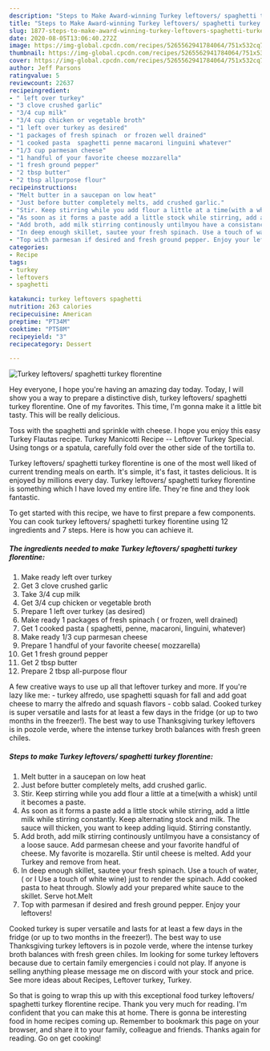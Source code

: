 ```yaml
---
description: "Steps to Make Award-winning Turkey leftovers/ spaghetti turkey florentine"
title: "Steps to Make Award-winning Turkey leftovers/ spaghetti turkey florentine"
slug: 1877-steps-to-make-award-winning-turkey-leftovers-spaghetti-turkey-florentine
date: 2020-08-05T13:06:40.272Z
image: https://img-global.cpcdn.com/recipes/5265562941784064/751x532cq70/turkey-leftovers-spaghetti-turkey-florentine-recipe-main-photo.jpg
thumbnail: https://img-global.cpcdn.com/recipes/5265562941784064/751x532cq70/turkey-leftovers-spaghetti-turkey-florentine-recipe-main-photo.jpg
cover: https://img-global.cpcdn.com/recipes/5265562941784064/751x532cq70/turkey-leftovers-spaghetti-turkey-florentine-recipe-main-photo.jpg
author: Jeff Parsons
ratingvalue: 5
reviewcount: 22637
recipeingredient:
- " left over turkey"
- "3 clove crushed garlic"
- "3/4 cup milk"
- "3/4 cup chicken or vegetable broth"
- "1 left over turkey as desired"
- "1 packages of fresh spinach  or frozen well drained"
- "1 cooked pasta  spaghetti penne macaroni linguini whatever"
- "1/3 cup parmesan cheese"
- "1 handful of your favorite cheese mozzarella"
- "1 fresh ground pepper"
- "2 tbsp butter"
- "2 tbsp allpurpose flour"
recipeinstructions:
- "Melt butter in a saucepan on low heat"
- "Just before butter completely melts, add crushed garlic."
- "Stir. Keep stirring while you add flour a little at a time(with a whisk) until it becomes a paste."
- "As soon as it forms a paste add a little stock while stirring, add a little milk while stirring constantly.  Keep alternating stock and milk. The sauce will thicken, you want to keep adding liquid. Stirring constantly."
- "Add broth, add milk stirring continously untilmyou have a consistancy of a loose sauce. Add parmesan cheese and your favorite handful of cheese. My favorite is mozarella. Stir until cheese is melted. Add your Turkey and remove from heat."
- "In deep enough skillet, sautee your fresh spinach. Use a touch of water, ( or I  Use a touch of white wine) just to render the spinach. Add cooked pasta to heat through. Slowly add your prepared white sauce to the skillet. Serve hot.Melt"
- "Top with parmesan if desired and fresh ground pepper. Enjoy your leftovers!"
categories:
- Recipe
tags:
- turkey
- leftovers
- spaghetti

katakunci: turkey leftovers spaghetti 
nutrition: 263 calories
recipecuisine: American
preptime: "PT34M"
cooktime: "PT58M"
recipeyield: "3"
recipecategory: Dessert

---
```



![Turkey leftovers/ spaghetti turkey florentine](https://img-global.cpcdn.com/recipes/5265562941784064/751x532cq70/turkey-leftovers-spaghetti-turkey-florentine-recipe-main-photo.jpg)

Hey everyone, I hope you're having an amazing day today. Today, I will show you a way to prepare a distinctive dish, turkey leftovers/ spaghetti turkey florentine. One of my favorites. This time, I'm gonna make it a little bit tasty. This will be really delicious.

Toss with the spaghetti and sprinkle with cheese. I hope you enjoy this easy Turkey Flautas recipe. Turkey Manicotti Recipe -- Leftover Turkey Special. Using tongs or a spatula, carefully fold over the other side of the tortilla to.

Turkey leftovers/ spaghetti turkey florentine is one of the most well liked of current trending meals on earth. It's simple, it's fast, it tastes delicious. It is enjoyed by millions every day. Turkey leftovers/ spaghetti turkey florentine is something which I have loved my entire life. They're fine and they look fantastic.


To get started with this recipe, we have to first prepare a few components. You can cook turkey leftovers/ spaghetti turkey florentine using 12 ingredients and 7 steps. Here is how you can achieve it.

<!--inarticleads1-->

##### The ingredients needed to make Turkey leftovers/ spaghetti turkey florentine:

1. Make ready  left over turkey
1. Get 3 clove crushed garlic
1. Take 3/4 cup milk
1. Get 3/4 cup chicken or vegetable broth
1. Prepare 1 left over turkey (as desired)
1. Make ready 1 packages of fresh spinach ( or frozen, well drained)
1. Get 1 cooked pasta ( spaghetti, penne, macaroni, linguini, whatever)
1. Make ready 1/3 cup parmesan cheese
1. Prepare 1 handful of your favorite cheese( mozzarella)
1. Get 1 fresh ground pepper
1. Get 2 tbsp butter
1. Prepare 2 tbsp all-purpose flour


A few creative ways to use up all that leftover turkey and more. If you&#39;re lazy like me: - turkey alfredo, use spaghetti squash for fall and add goat cheese to marry the alfredo and squash flavors - cobb salad. Cooked turkey is super versatile and lasts for at least a few days in the fridge (or up to two months in the freezer!). The best way to use Thanksgiving turkey leftovers is in pozole verde, where the intense turkey broth balances with fresh green chiles. 

<!--inarticleads2-->

##### Steps to make Turkey leftovers/ spaghetti turkey florentine:

1. Melt butter in a saucepan on low heat
1. Just before butter completely melts, add crushed garlic.
1. Stir. Keep stirring while you add flour a little at a time(with a whisk) until it becomes a paste.
1. As soon as it forms a paste add a little stock while stirring, add a little milk while stirring constantly.  Keep alternating stock and milk. The sauce will thicken, you want to keep adding liquid. Stirring constantly.
1. Add broth, add milk stirring continously untilmyou have a consistancy of a loose sauce. Add parmesan cheese and your favorite handful of cheese. My favorite is mozarella. Stir until cheese is melted. Add your Turkey and remove from heat.
1. In deep enough skillet, sautee your fresh spinach. Use a touch of water, ( or I  Use a touch of white wine) just to render the spinach. Add cooked pasta to heat through. Slowly add your prepared white sauce to the skillet. Serve hot.Melt
1. Top with parmesan if desired and fresh ground pepper. Enjoy your leftovers!


Cooked turkey is super versatile and lasts for at least a few days in the fridge (or up to two months in the freezer!). The best way to use Thanksgiving turkey leftovers is in pozole verde, where the intense turkey broth balances with fresh green chiles. Im looking for some turkey leftovers because due to certain family emergencies i could not play. If anyone is selling anything please message me on discord with your stock and price. See more ideas about Recipes, Leftover turkey, Turkey. 

So that is going to wrap this up with this exceptional food turkey leftovers/ spaghetti turkey florentine recipe. Thank you very much for reading. I'm confident that you can make this at home. There is gonna be interesting food in home recipes coming up. Remember to bookmark this page on your browser, and share it to your family, colleague and friends. Thanks again for reading. Go on get cooking!

